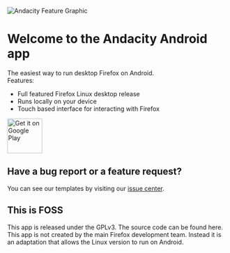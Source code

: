 ![Andacity Feature Graphic](https://raw.githubusercontent.com/CypherpunkArmory/Andacity/master/app/src/main/ic_main_launcher-playstore.png)

# Welcome to the Andacity Android app

The easiest way to run desktop Firefox on Android.   
Features: 
* Full featured Firefox Linux desktop release
* Runs locally on your device
* Touch based interface for interacting with Firefox

[<img src="https://play.google.com/intl/en_us/badges/images/generic/en-play-badge.png"
     alt="Get it on Google Play"
     height="80">](https://play.google.com/store/apps/details?id=tech.ula.andacity)
     
## Have a bug report or a feature request?
You can see our templates by visiting our [issue center](https://github.com/CypherpunkArmory/Andacity/issues).

## This is FOSS
This app is released under the GPLv3.  The source code can be found here.
This app is not created by the main Firefox development team.  Instead it is an adaptation that allows the Linux version to run on Android.
